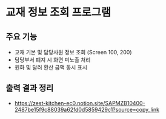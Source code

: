 # 교재 정보 조회 프로그램

## 주요 기능  
- 교재 기본 및 담당사원 정보 조회 (Screen 100, 200)  
- 담당부서 폐지 시 화면 미노출 처리  
- 원화 및 달러 환산 금액 동시 표시
  
## 출력 결과 정리
- https://zest-kitchen-ec0.notion.site/SAPMZB10400-2487be15f9c88039a62fd0d5859429c1?source=copy_link
